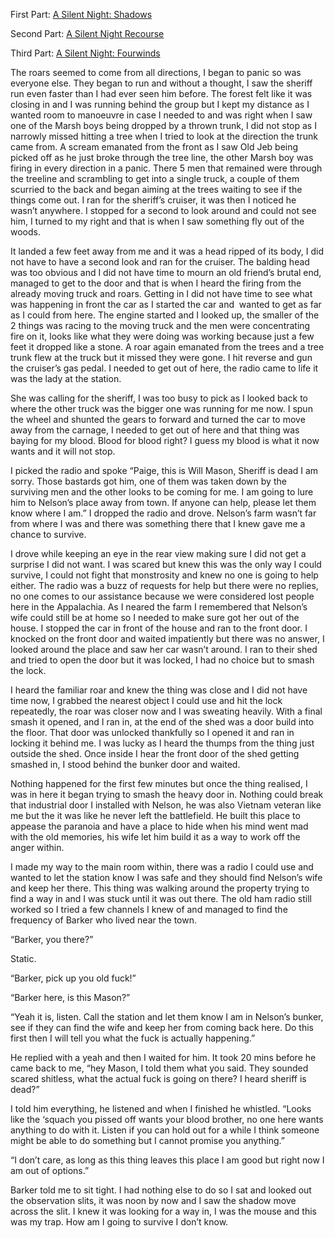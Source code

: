 First Part: [A Silent Night: Shadows](https://www.reddit.com/r/nosleep/comments/1hnayop/a_silent_night/)

Second Part: [A Silent Night Recourse](https://www.reddit.com/r/nosleep/comments/1hp2khl/a_silent_night_recourse/)

Third Part: [A Silent Night: Fourwinds](https://www.reddit.com/r/nosleep/comments/1hq9cxh/a_silent_night_fourwinds/)

The roars seemed to come from all directions, I began to panic so was everyone else. They began to run and without a thought, I saw the sheriff run even faster than I had ever seen him before. The forest felt like it was closing in and I was running behind the group but I kept my distance as I wanted room to manoeuvre in case I needed to and was right when I saw one of the Marsh boys being dropped by a thrown trunk, I did not stop as I narrowly missed hitting a tree when I tried to look at the direction the trunk came from. A scream emanated from the front as I saw Old Jeb being picked off as he just broke through the tree line, the other Marsh boy was firing in every direction in a panic. There 5 men that remained were through the treeline and scrambling to get into a single truck, a couple of them scurried to the back and began aiming at the trees waiting to see if the things come out. I ran for the sheriff’s cruiser, it was then I noticed he wasn’t anywhere. I stopped for a second to look around and could not see him, I turned to my right and that is when I saw something fly out of the woods.

It landed a few feet away from me and it was a head ripped of its body, I did not have to have a second look and ran for the cruiser. The balding head was too obvious and I did not have time to mourn an old friend’s brutal end, managed to get to the door and that is when I heard the firing from the already moving truck and roars. Getting in I did not have time to see what was happening in front the car as I started the car and  wanted to get as far as I could from here. The engine started and I looked up, the smaller of the 2 things was racing to the moving truck and the men were concentrating fire on it, looks like what they were doing was working because just a few feet it dropped like a stone. A roar again emanated from the trees and a tree trunk flew at the truck but it missed they were gone. I hit reverse and gun the cruiser’s gas pedal. I needed to get out of here, the radio came to life it was the lady at the station.

She was calling for the sheriff, I was too busy to pick as I looked back to where the other truck was the bigger one was running for me now. I spun the wheel and shunted the gears to forward and turned the car to move away from the carnage, I needed to get out of here and that thing was baying for my blood. Blood for blood right? I guess my blood is what it now wants and it will not stop.

I picked the radio and spoke “Paige, this is Will Mason, Sheriff is dead I am sorry. Those bastards got him, one of them was taken down by the surviving men and the other looks to be coming for me. I am going to lure him to Nelson’s place away from town. If anyone can help, please let them know where I am.” I dropped the radio and drove. Nelson’s farm wasn’t far from where I was and there was something there that I knew gave me a chance to survive.

I drove while keeping an eye in the rear view making sure I did not get a surprise I did not want. I was scared but knew this was the only way I could survive, I could not fight that monstrosity and knew no one is going to help either. The radio was a buzz of requests for help but there were no replies, no one comes to our assistance because we were considered lost people here in the Appalachia. As I neared the farm I remembered that Nelson’s wife could still be at home so I needed to make sure got her out of the house. I stopped the car in front of the house and ran to the front door. I knocked on the front door and waited impatiently but there was no answer, I looked around the place and saw her car wasn’t around. I ran to their shed and tried to open the door but it was locked, I had no choice but to smash the lock.

I heard the familiar roar and knew the thing was close and I did not have time now, I grabbed the nearest object I could use and hit the lock repeatedly, the roar was closer now and I was sweating heavily. With a final smash it opened, and I ran in, at the end of the shed was a door build into the floor. That door was unlocked thankfully so I opened it and ran in locking it behind me. I was lucky as I heard the thumps from the thing just outside the shed. Once inside I hear the front door of the shed getting smashed in, I stood behind the bunker door and waited.

Nothing happened for the first few minutes but once the thing realised, I was in here it began trying to smash the heavy door in. Nothing could break that industrial door I installed with Nelson, he was also Vietnam veteran like me but the it was like he never left the battlefield. He built this place to appease the paranoia and have a place to hide when his mind went mad with the old memories, his wife let him build it as a way to work off the anger within.

I made my way to the main room within, there was a radio I could use and wanted to let the station know I was safe and they should find Nelson’s wife and keep her there. This thing was walking around the property trying to find a way in and I was stuck until it was out there. The old ham radio still worked so I tried a few channels I knew of and managed to find the frequency of Barker who lived near the town.

“Barker, you there?”

Static.

“Barker, pick up you old fuck!”

“Barker here, is this Mason?”

“Yeah it is, listen. Call the station and let them know I am in Nelson’s bunker, see if they can find the wife and keep her from coming back here. Do this first then I will tell you what the fuck is actually happening.”

He replied with a yeah and then I waited for him. It took 20 mins before he came back to me, “hey Mason, I told them what you said. They sounded scared shitless, what the actual fuck is going on there? I heard sheriff is dead?”

I told him everything, he listened and when I finished he whistled. “Looks like the ‘squach you pissed off wants your blood brother, no one here wants anything to do with it. Listen if you can hold out for a while I think someone might be able to do something but I cannot promise you anything.”

“I don’t care, as long as this thing leaves this place I am good but right now I am out of options.”

Barker told me to sit tight. I had nothing else to do so I sat and looked out the observation slits, it was noon by now and I saw the shadow move across the slit. I knew it was looking for a way in, I was the mouse and this was my trap. How am I going to survive I don’t know.